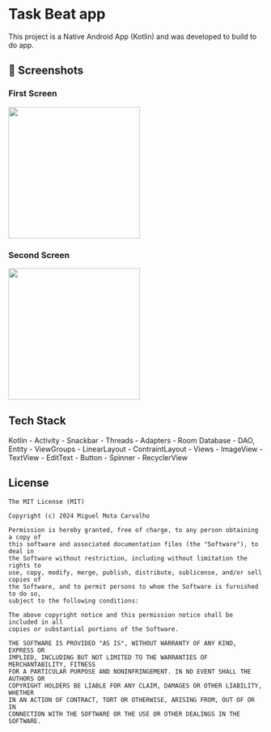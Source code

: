# Task Beat app

This project is a Native Android App (Kotlin) and was developed to build to do app.

## :camera_flash: Screenshots
<!-- You can add more screenshots here if you like -->
### First Screen
<img src="https://github.com/user-attachments/assets/38ff3f71-93b6-478a-a8e6-9d4a6b7d5e14" width=260 />

### Second Screen
<img src="https://github.com/user-attachments/assets/524da841-3b3c-4c9a-a4c6-efdfb8ef0439" width=260 />

## Tech Stack

Kotlin
    - Activity
    - Snackbar
    - Threads
    - Adapters
    - Room Database
    - DAO, Entity
    - ViewGroups
        - LinearLayout
        - ContraintLayout
    - Views
        - ImageView
        - TextView
        - EditText
        - Button
        - Spinner
        - RecyclerView

## License
```
The MIT License (MIT)

Copyright (c) 2024 Miguel Mota Carvalho

Permission is hereby granted, free of charge, to any person obtaining a copy of
this software and associated documentation files (the "Software"), to deal in
the Software without restriction, including without limitation the rights to
use, copy, modify, merge, publish, distribute, sublicense, and/or sell copies of
the Software, and to permit persons to whom the Software is furnished to do so,
subject to the following conditions:

The above copyright notice and this permission notice shall be included in all
copies or substantial portions of the Software.

THE SOFTWARE IS PROVIDED "AS IS", WITHOUT WARRANTY OF ANY KIND, EXPRESS OR
IMPLIED, INCLUDING BUT NOT LIMITED TO THE WARRANTIES OF MERCHANTABILITY, FITNESS
FOR A PARTICULAR PURPOSE AND NONINFRINGEMENT. IN NO EVENT SHALL THE AUTHORS OR
COPYRIGHT HOLDERS BE LIABLE FOR ANY CLAIM, DAMAGES OR OTHER LIABILITY, WHETHER
IN AN ACTION OF CONTRACT, TORT OR OTHERWISE, ARISING FROM, OUT OF OR IN
CONNECTION WITH THE SOFTWARE OR THE USE OR OTHER DEALINGS IN THE SOFTWARE.
```
